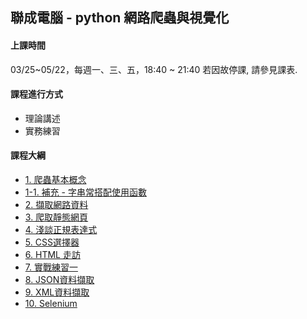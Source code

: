 ## 聯成電腦 - python 網路爬蟲與視覺化

#### 上課時間

03/25~05/22，每週一、三、五，18:40 ~ 21:40
若因故停課, 請參見課表.

#### 課程進行方式

- 理論講述
- 實務練習

#### 課程大綱
- [1. 爬蟲基本概念](http://mirdex.github.io/DataCrawler_20240325/1.%20爬蟲基本概念.slides.html)
- [1-1. 補充 - 字串常搭配使用函數](http://mirdex.github.io/DataCrawler_20240325/1-1.%20補充%20-%20字串常搭配使用函數_Q.slides.html)
- [2. 擷取網路資料](http://mirdex.github.io/DataCrawler_20240325/2.%20擷取網路資料_Q.slides.html)
- [3. 爬取靜態網頁](http://mirdex.github.io/DataCrawler_20240325/3.爬取靜態網頁_Q.slides.html)
- [4. 淺談正規表達式](http://mirdex.github.io/DataCrawler_20240325/4.%20淺談正規表達式_Q.slides.html)
- [5. CSS選擇器](http://mirdex.github.io/DataCrawler_20240325/5.%20CSS選擇器_Q.slides.html)
- [6. HTML 走訪](http://mirdex.github.io/DataCrawler_20240325/6.%20HTML%20走訪_Q.slides.html)
- [7. 實戰練習一](http://mirdex.github.io/DataCrawler_20240325/7.%20實戰練習一_Q.slides.html)
- [8. JSON資料擷取](http://mirdex.github.io/DataCrawler_20240325/8.%20JSON資料擷取_Q.slides.html)
- [9. XML資料擷取](http://mirdex.github.io/DataCrawler_20240325/9.%20XML資料擷取_Q.slides.html)
- [10. Selenium](http://mirdex.github.io/DataCrawler_20240325/11.%20Selenium_Q.slides.html)
